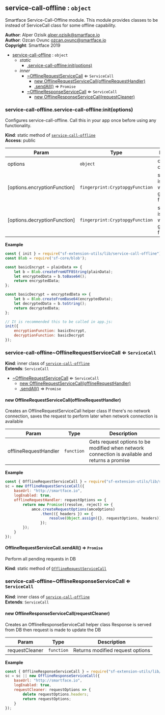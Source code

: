 <a name="module_service-call-offline"></a>

## service-call-offline : <code>object</code>
Smartface Service-Call-Offline module.
This module provides classes to be instead of ServiceCall class for some offline capability.

**Author**: Alper Ozisik <alper.ozisik@smartface.io>  
**Author**: Ozcan Ovunc <ozcan.ovunc@smartface.io>  
**Copyright**: Smartface 2019  

* [service-call-offline](#module_service-call-offline) : <code>object</code>
    * _static_
        * [.service-call-offline:init(options)](#module_service-call-offline.service-call-offline_init)
    * _inner_
        * [~OfflineRequestServiceCall](#module_service-call-offline..OfflineRequestServiceCall) ⇐ <code>ServiceCall</code>
            * [new OfflineRequestServiceCall(offlineRequestHandler)](#new_module_service-call-offline..OfflineRequestServiceCall_new)
            * [.sendAll()](#module_service-call-offline..OfflineRequestServiceCall.sendAll) ⇒ <code>Promise</code>
        * [~OfflineResponseServiceCall](#module_service-call-offline..OfflineResponseServiceCall) ⇐ <code>ServiceCall</code>
            * [new OfflineResponseServiceCall(requestCleaner)](#new_module_service-call-offline..OfflineResponseServiceCall_new)

<a name="module_service-call-offline.service-call-offline_init"></a>

### service-call-offline.service-call-offline:init(options)
Configures service-call-offline. Call this in your app once before using any functionality.

**Kind**: static method of [<code>service-call-offline</code>](#module_service-call-offline)  
**Access**: public  

| Param | Type | Description |
| --- | --- | --- |
| options | <code>object</code> | configuration options |
| [options.encryptionFunction] | <code>fingerprint:CryptopgyFunction</code> | stored data is encrypted with the given function |
| [options.decryptionFunction] | <code>fingerprint:CryptopgyFunction</code> | stored data is decrypted with the given function |

**Example**  
```js
const { init } = require("sf-extension-utils/lib/service-call-offline");
const Blob = require('sf-core/blob');

const basicEncrypt = plainData => {
    let b = Blob.createFromUTF8String(plainData);
    let encryptedData = b.toBase64();
    return encryptedData;
};

const basicDecrypt = encryptedData => {
    let b = Blob.createFromBase64(encryptedData);
    let decryptedData = b.toString();
    return decryptedData;
};

// It is recommended this to be called in app.js:
init({
    encryptionFunction: basicEncrypt,
    decryptionFunction: basicDecrypt
});
```
<a name="module_service-call-offline..OfflineRequestServiceCall"></a>

### service-call-offline~OfflineRequestServiceCall ⇐ <code>ServiceCall</code>
**Kind**: inner class of [<code>service-call-offline</code>](#module_service-call-offline)  
**Extends**: <code>ServiceCall</code>  

* [~OfflineRequestServiceCall](#module_service-call-offline..OfflineRequestServiceCall) ⇐ <code>ServiceCall</code>
    * [new OfflineRequestServiceCall(offlineRequestHandler)](#new_module_service-call-offline..OfflineRequestServiceCall_new)
    * [.sendAll()](#module_service-call-offline..OfflineRequestServiceCall.sendAll) ⇒ <code>Promise</code>

<a name="new_module_service-call-offline..OfflineRequestServiceCall_new"></a>

#### new OfflineRequestServiceCall(offlineRequestHandler)
Creates an OfflineRequestServiceCall helper class
If there's no network connection, saves the request to perform later when 
network connection is available


| Param | Type | Description |
| --- | --- | --- |
| offlineRequestHandler | <code>function</code> | Gets request options to be modified  when network connection is available and returns a promise |

**Example**  
```js
const { OfflineRequestServiceCall } = require("sf-extension-utils/lib/service-call-offline");
sc = new OfflineRequestServiceCall({
    baseUrl: "http://smartface.io",
    logEnabled: true,
    offlineRequestHandler: requestOptions => {
        return new Promise((resolve, reject) => {
            amce.createRequestOptions(amceOptions)
                .then(({ headers }) => {
                    resolve(Object.assign({}, requestOptions, headers));
                });
        });
    }
});
```
<a name="module_service-call-offline..OfflineRequestServiceCall.sendAll"></a>

#### OfflineRequestServiceCall.sendAll() ⇒ <code>Promise</code>
Perform all pending requests in DB

**Kind**: static method of [<code>OfflineRequestServiceCall</code>](#module_service-call-offline..OfflineRequestServiceCall)  
<a name="module_service-call-offline..OfflineResponseServiceCall"></a>

### service-call-offline~OfflineResponseServiceCall ⇐ <code>ServiceCall</code>
**Kind**: inner class of [<code>service-call-offline</code>](#module_service-call-offline)  
**Extends**: <code>ServiceCall</code>  
<a name="new_module_service-call-offline..OfflineResponseServiceCall_new"></a>

#### new OfflineResponseServiceCall(requestCleaner)
Creates an OfflineResponseServiceCall helper class
Response is served from DB then request is made to update the DB


| Param | Type | Description |
| --- | --- | --- |
| requestCleaner | <code>function</code> | Returns modified request options |

**Example**  
```js
const { OfflineResponseServiceCall } = require("sf-extension-utils/lib/service-call-offline");
sc = sc || new OfflineResponseServiceCall({
    baseUrl: "http://smartface.io",
    logEnabled: true,
    requestCleaner: requestOptions => {
        delete requestOptions.headers;
        return requestOptions;
    }
});     
```

